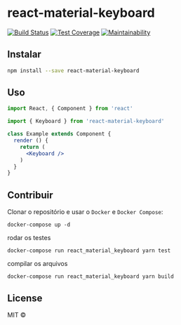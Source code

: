 # react-material-keyboard

>

[![Build Status](https://travis-ci.org/henroca/react-material-keyboard.svg?branch=master)](https://travis-ci.org/henroca/react-material-keyboard)
[![Test Coverage](https://api.codeclimate.com/v1/badges/a52e61e0c3a5b9764de8/test_coverage)](https://codeclimate.com/github/henroca/react-material-keyboard/test_coverage)
[![Maintainability](https://api.codeclimate.com/v1/badges/a52e61e0c3a5b9764de8/maintainability)](https://codeclimate.com/github/henroca/react-material-keyboard/maintainability)


## Instalar

```bash
npm install --save react-material-keyboard
```

## Uso

```jsx
import React, { Component } from 'react'

import { Keyboard } from 'react-material-keyboard'

class Example extends Component {
  render () {
    return (
      <Keyboard />
    )
  }
}
```
## Contribuir

Clonar o repositório e usar o `Docker` e `Docker Compose`:

`docker-compose up -d`

rodar os testes

`docker-compose run react_material_keyboard yarn test`

compilar os arquivos

`docker-compose run react_material_keyboard yarn build`

## License

MIT © [](https://github.com/)
